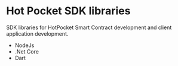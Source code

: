 # Hot Pocket SDK libraries

SDK libraries for HotPocket Smart Contract development and client application development.

- NodeJs
- .Net Core
- Dart